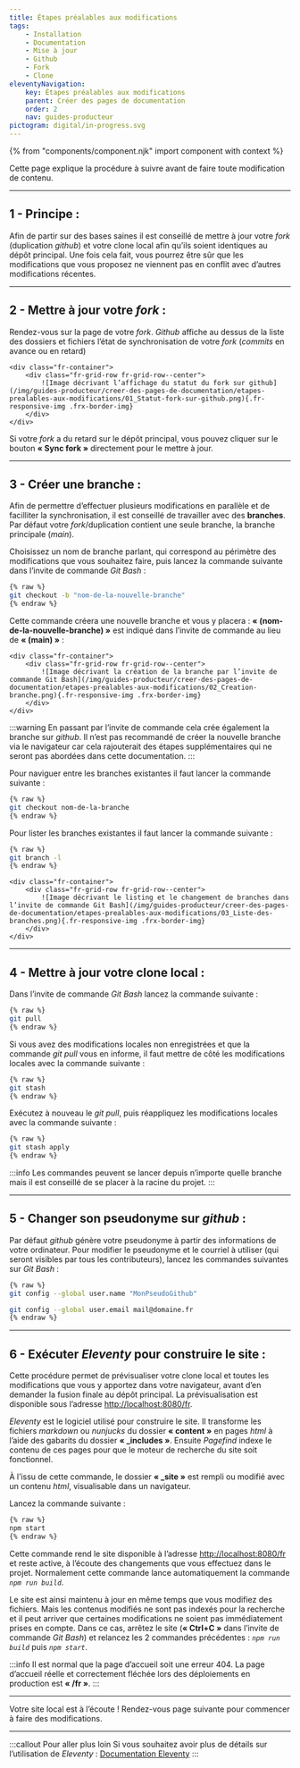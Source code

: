 ```yaml
---
title: Étapes préalables aux modifications
tags:
    - Installation
    - Documentation
    - Mise à jour
    - Github
    - Fork
    - Clone
eleventyNavigation:
    key: Étapes préalables aux modifications
    parent: Créer des pages de documentation
    order: 2
    nav: guides-producteur
pictogram: digital/in-progress.svg
---
```


{% from "components/component.njk" import component with context %}

Cette page explique la procédure à suivre avant de faire toute modification de contenu.

---

## 1 - Principe :

Afin de partir sur des bases saines il est conseillé de mettre à jour votre _<html lang="en">fork</html>_ (duplication _<html lang="en">github</html>_) et votre clone local afin qu’ils soient identiques au dépôt principal. Une fois cela fait, vous pourrez être sûr que les modifications que vous proposez ne viennent pas en conflit avec d’autres modifications récentes.

---

## 2 - Mettre à jour votre *<html lang="en">fork</html>* :

Rendez-vous sur la page de votre _<html lang="en">fork</html>_. _<html lang="en">Github</html>_ affiche au dessus de la liste des dossiers et fichiers l’état de synchronisation de votre _<html lang="en">fork</html>_ (_<html lang="en">commits</html>_ en avance ou en retard)

    <div class="fr-container">
        <div class="fr-grid-row fr-grid-row--center">
            ![Image décrivant l’affichage du statut du fork sur github](/img/guides-producteur/creer-des-pages-de-documentation/etapes-prealables-aux-modifications/01_Statut-fork-sur-github.png){.fr-responsive-img .frx-border-img}
        </div>
    </div>

Si votre _<html lang="en">fork</html>_ a du retard sur le dépôt principal, vous pouvez cliquer sur le bouton **« Sync fork »** directement pour le mettre à jour.

---

## 3 - Créer une branche :

Afin de permettre d’effectuer plusieurs modifications en parallèle et de facilliter la synchronisation, il est conseillé de travailler avec des **branches**. Par défaut votre _<html lang="en">fork</html>_/duplication contient une seule branche, la branche principale (_<html lang="en">main</html>_).

Choisissez un nom de branche parlant, qui correspond au périmètre des modifications que vous souhaitez faire, puis lancez la commande suivante dans l’invite de commande *<html lang="en">Git Bash</html>* :

```bash
{% raw %}
git checkout -b "nom-de-la-nouvelle-branche"
{% endraw %}
```

Cette commande créera une nouvelle branche et vous y placera : **« (nom-de-la-nouvelle-branche) »** est indiqué dans l’invite de commande au lieu de **« (main) »** :

    <div class="fr-container">
        <div class="fr-grid-row fr-grid-row--center">
            ![Image décrivant la création de la branche par l’invite de commande Git Bash](/img/guides-producteur/creer-des-pages-de-documentation/etapes-prealables-aux-modifications/02_Creation-branche.png){.fr-responsive-img .frx-border-img}
        </div>
    </div>

:::warning
En passant par l’invite de commande cela crée également la branche sur _<html lang="en">github</html>_. Il n’est pas recommandé de créer la nouvelle branche via le navigateur car cela rajouterait des étapes supplémentaires qui ne seront pas abordées dans cette documentation.
:::

Pour naviguer entre les branches existantes il faut lancer la commande suivante :

```bash
{% raw %}
git checkout nom-de-la-branche
{% endraw %}
```

Pour lister les branches existantes il faut lancer la commande suivante :

```bash
{% raw %}
git branch -l
{% endraw %}
```

    <div class="fr-container">
        <div class="fr-grid-row fr-grid-row--center">
            ![Image décrivant le listing et le changement de branches dans l’invite de commande Git Bash](/img/guides-producteur/creer-des-pages-de-documentation/etapes-prealables-aux-modifications/03_Liste-des-branches.png){.fr-responsive-img .frx-border-img}
        </div>
    </div>

---

## 4 - Mettre à jour votre clone local :

Dans l’invite de commande _<html lang="en">Git Bash</html>_ lancez la commande suivante :

```bash
{% raw %}
git pull
{% endraw %}
```

Si vous avez des modifications locales non enregistrées et que la commande _<html lang="en">git pull</html>_ vous en informe, il faut mettre de côté les modifications locales avec la commande suivante :

```bash
{% raw %}
git stash
{% endraw %}
```

Exécutez à nouveau le _<html lang="en">git pull</html>_, puis réappliquez les modifications locales avec la commande suivante :

```bash
{% raw %}
git stash apply
{% endraw %}
```

:::info
Les commandes peuvent se lancer depuis n’importe quelle branche mais il est conseillé de se placer à la racine du projet.
:::

---

## 5 - Changer son pseudonyme sur *<html lang="en">github</html>* :

Par défaut _<html lang="en">github</html>_ génère votre pseudonyme à partir des informations de votre ordinateur. Pour modifier le pseudonyme et le courriel à utiliser (qui seront visibles par tous les contributeurs), lancez les commandes suivantes sur *<html lang="en">Git Bash</html>* :

```bash
{% raw %}
git config --global user.name "MonPseudoGithub"

git config --global user.email mail@domaine.fr
{% endraw %}
```

---

## 6 - Exécuter _<html lang="en">Eleventy</html>_ pour construire le site :

Cette procédure permet de prévisualiser votre clone local et toutes les modifications que vous y apportez dans votre navigateur, avant d’en demander la fusion finale au dépôt principal. La prévisualisation est disponible sous l’adresse <a href="http://localhost:8080/fr" target="_blank" rel="noopener noreferrer" title="http://localhost:8080/fr - ouvre une nouvelle fenêtre">http://localhost:8080/fr</a>.

_<html lang="en">Eleventy</html>_ est le logiciel utilisé pour construire le site. Il transforme les fichiers _<html lang="en">markdown</html>_ ou _<html lang="en">nunjucks</html>_ du dossier **« content »** en pages _<html lang="en">html</html>_ à l’aide des gabarits du dossier **« _includes »**. Ensuite _<html lang="en">Pagefind</html>_ indexe le contenu de ces pages pour que le moteur de recherche du site soit fonctionnel.

À l’issu de cette commande, le dossier **« _site »** est rempli ou modifié avec un contenu _<html lang="en">html</html>_, visualisable dans un navigateur.

Lancez la commande suivante :

```bash
{% raw %}
npm start
{% endraw %}
```

Cette commande rend le site disponible à l’adresse <a href="http://localhost:8080/fr" target="_blank" rel="noopener noreferrer" title="http://localhost:8080/fr - ouvre une nouvelle fenêtre">http://localhost:8080/fr</a> et reste active, à l’écoute des changements que vous effectuez dans le projet. Normalement cette commande lance automatiquement la commande _`npm run build`_.

Le site est ainsi maintenu à jour en même temps que vous modifiez des fichiers. Mais les contenus modifiés ne sont pas indexés pour la recherche et il peut arriver que certaines modifications ne soient pas immédiatement prises en compte. Dans ce cas, arrêtez le site (**« Ctrl+C »** dans l’invite de commande _<html lang="en">Git Bash</html>_) et relancez les 2 commandes précédentes : _`npm run build`_ puis _`npm start`_.

:::info
Il est normal que la page d’accueil soit une erreur 404. La page d’accueil réelle et correctement fléchée lors des déploiements en production est **« /fr »**.
:::

---

Votre site local est à l’écoute ! Rendez-vous page suivante pour commencer à faire des modifications.

---

:::callout Pour aller plus loin
Si vous souhaitez avoir plus de détails sur l’utilisation de *<html lang="en">Eleventy</html>* :
<a href="https://codegouvfr.github.io/eleventy-dsfr/fr/blog/navigation/" target="_blank" rel="noopener noreferrer" title="Documentation Eleventy - ouvre une nouvelle fenêtre">Documentation Eleventy</a>
:::
